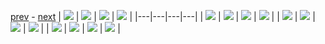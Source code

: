 
[prev](gal_3.md) - [next](gal_5.md)
| [![](../thumb/uncompressed_scenario_training_training.tfrecord-00062-of-01000.gif)](../vid/uncompressed_scenario_training_training.tfrecord-00062-of-01000.gif)  | [![](../thumb/uncompressed_scenario_training_training.tfrecord-00092-of-01000.gif)](../vid/uncompressed_scenario_training_training.tfrecord-00092-of-01000.gif)  | [![](../thumb/uncompressed_scenario_training_training.tfrecord-00073-of-01000.gif)](../vid/uncompressed_scenario_training_training.tfrecord-00073-of-01000.gif)  | [![](../thumb/uncompressed_scenario_training_training.tfrecord-00118-of-01000.gif)](../vid/uncompressed_scenario_training_training.tfrecord-00118-of-01000.gif)  |
|---|---|---|---|
| [![](../thumb/uncompressed_scenario_training_training.tfrecord-00001-of-01000.gif)](../vid/uncompressed_scenario_training_training.tfrecord-00001-of-01000.gif)  | [![](../thumb/uncompressed_scenario_training_training.tfrecord-00083-of-01000.gif)](../vid/uncompressed_scenario_training_training.tfrecord-00083-of-01000.gif)  | [![](../thumb/uncompressed_scenario_training_training.tfrecord-00018-of-01000.gif)](../vid/uncompressed_scenario_training_training.tfrecord-00018-of-01000.gif)  | [![](../thumb/uncompressed_scenario_training_training.tfrecord-00056-of-01000.gif)](../vid/uncompressed_scenario_training_training.tfrecord-00056-of-01000.gif)  |
| [![](../thumb/uncompressed_scenario_training_training.tfrecord-00126-of-01000.gif)](../vid/uncompressed_scenario_training_training.tfrecord-00126-of-01000.gif)  | [![](../thumb/uncompressed_scenario_training_training.tfrecord-00078-of-01000.gif)](../vid/uncompressed_scenario_training_training.tfrecord-00078-of-01000.gif)  | [![](../thumb/uncompressed_scenario_training_training.tfrecord-00052-of-01000.gif)](../vid/uncompressed_scenario_training_training.tfrecord-00052-of-01000.gif)  | [![](../thumb/uncompressed_scenario_training_training.tfrecord-00023-of-01000.gif)](../vid/uncompressed_scenario_training_training.tfrecord-00023-of-01000.gif)  |
| [![](../thumb/uncompressed_scenario_training_training.tfrecord-00013-of-01000.gif)](../vid/uncompressed_scenario_training_training.tfrecord-00013-of-01000.gif)  | [![](../thumb/uncompressed_scenario_training_training.tfrecord-00049-of-01000.gif)](../vid/uncompressed_scenario_training_training.tfrecord-00049-of-01000.gif)  | [![](../thumb/uncompressed_scenario_training_training.tfrecord-00022-of-01000.gif)](../vid/uncompressed_scenario_training_training.tfrecord-00022-of-01000.gif)  | [![](../thumb/uncompressed_scenario_training_training.tfrecord-00012-of-01000.gif)](../vid/uncompressed_scenario_training_training.tfrecord-00012-of-01000.gif)  |
